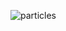 ![particles](https://user-images.githubusercontent.com/63723832/113523600-682cbb00-95a0-11eb-9bf3-c96de577d709.jpg)